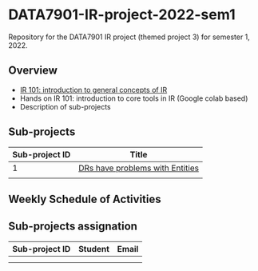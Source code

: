 # DATA7901-IR-project-2022-sem1
Repository for the DATA7901 IR project (themed project 3) for semester 1, 2022.


## Overview

- [IR 101: introduction to general concepts of IR](https://github.com/ielab/DATA7901-IR-project-2022-sem1/blob/main/IR101/IR101.pdf)
- Hands on IR 101: introduction to core tools in IR (Google colab based)
- Description of sub-projects


## Sub-projects

| Sub-project ID | Title                             |
|----------------|-----------------------------------|
|       1        | [DRs have problems with Entities](https://github.com/ielab/DATA7901-IR-project-2022-sem1/tree/main/sub-projects/1)   |
|                |                                   |



## Weekly Schedule of Activities


## Sub-projects assignation

| Sub-project ID | Student | Email |
|----------------|---------|-------|
|                |         |       |
|                |         |       |
